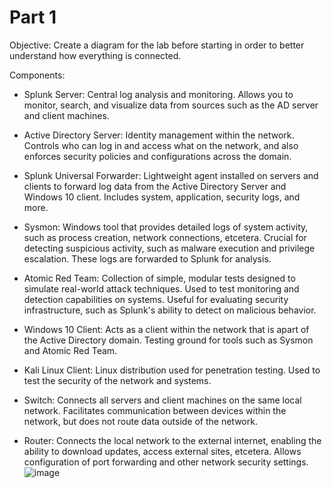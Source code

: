 # Part 1
Objective: Create a diagram for the lab before starting in order to better understand how everything is connected.

Components:
- Splunk Server: Central log analysis and monitoring. Allows you to monitor, search, and visualize data from sources such as the AD server and client machines.
- Active Directory Server: Identity management within the network. Controls who can log in and access what on the network, and also enforces security policies and configurations across the domain.

- Splunk Universal Forwarder: Lightweight agent installed on servers and clients to forward log data from the Active Directory Server and Windows 10 client. Includes system, application, security logs, and more.
- Sysmon: Windows tool that provides detailed logs of system activity, such as process creation, network connections, etcetera. Crucial for detecting suspicious activity, such as malware execution and privilege escalation. These logs are forwarded to Splunk for analysis.
- Atomic Red Team: Collection of simple, modular tests designed to simulate real-world attack techniques. Used to test monitoring and detection capabilities on systems. Useful for evaluating security infrastructure, such as Splunk's ability to detect on malicious behavior.

- Windows 10 Client: Acts as a client within the network that is apart of the Active Directory domain. Testing ground for tools such as Sysmon and Atomic Red Team.
- Kali Linux Client: Linux distribution used for penetration testing. Used to test the security of the network and systems.

- Switch: Connects all servers and client machines on the same local network. Facilitates communication between devices within the network, but does not route data outside of the network.
- Router: Connects the local network to the external internet, enabling the ability to download updates, access external sites, etcetera.  Allows configuration of port forwarding and other network security settings.
![image](https://github.com/user-attachments/assets/6cf63b18-b0f8-4e50-99bf-ca85858d1821)
